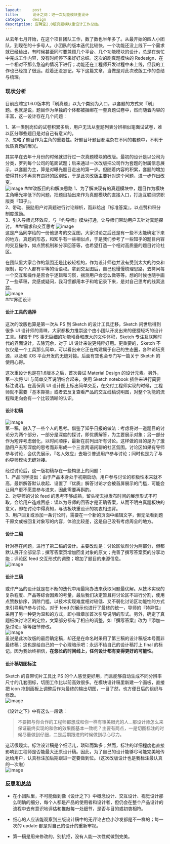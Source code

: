 ```yaml
---
layout:     post
title:      设计之间：记一次功能模块重设计
category:   design
description: 应聘宝2.0版真题模块重设计工作总结。
---
```


从去年七月开始，在这个项目团队工作，数了数也半年多了。从最开始的四人小团队，到现在的十多号人。小团队的版本迭代比较快，一个功能还没上线下一个需求就已经给出，有时候甚至同时要兼顾几个平台、几个功能模块的设计，总是在匆忙中完成工作内容，没有时间停下来好好总结。这次的刷真题模块的 Redesign，在一个相对不那么急迫的情况下进行；功能还在工程师开发过程中未上线，但我的工作也已经拉了很远。趁着还没忘记，写下这篇文章，当做是对此次改版工作的总结与梳理。
### 现状分析
目前应聘宝1.6.0版本的『刷真题』以九个类别为入口，以套题的方式来『刷』题。也就是说，题目作为单独的个体都被捆绑在一套真题试卷中，然而随着内容的丰富，这一设计存在几个问题：  
  
1、某一类别岗位的试卷积累多后，用户无法从套题列表分辨相似笔面试试卷，难以区分哪些题目是对自己有意义的。  
2、忽略了题目作为主角的重要性。好题目坏题目都混杂在不同的套题中，不利于优质真题的曝光。    
  
其实早在去年十月份的时候就进行过一次真题模块的改版。最初的设计是以公司为分类，罗列每个公司的笔面试题；后来通过一次改版把公司作为套题的附属信息展示，以套题为主，算是对曝光题目走出的第一步。但随着内容的积累，套题的增加使得其也不再具有良好的区别性，于是此次改版主要针对这个问题，进一步作出改变。  
![image](http://ww2.sinaimg.cn/large/005yyi5Jjw1eoo1xx5bb1j31jk12wdr3.jpg)
###改版目的和解决思路
1、为了解决现有的真题模块中，题目作为模块主角曝光率低下的问题，把题目抽出来作为真题模块的直接入口，打造互联网求职版类『知乎』。  
2、带动、鼓励用户对真题进行讨论辨析，而非给出『标准答案』，以点赞和积分制度激励。  
3、引入导师光环效应，与『约导师』模块打通，让导师们带动用户去针对真题探讨。
###需求和交互思考
![image](http://ww1.sinaimg.cn/large/005yyi5Jjw1eoo1z9gbwbj31kw0xd1kx.jpg)  
这是产品同学给的一份他思考的交互图，大家讨论之后还是有一些不太能确定下来的地方。真题的形态，和知乎有一些相似点，于是我们参考了一些知乎的题目内容的交互操作，如点赞机制和分享回答等，也希望打造一个相对高质量的题目讨论社区。    
  
在团队里大家合作的氛围还是比较轻松的，作为设计师也并没有受到太大的约束和限制，每个人都有平等的话语权。拿到交互图后，自己也慢慢梳理思路，去拷问每一个交互和操作是否合乎逻辑和习惯，揣测用户会怎么做等等。想的时候也随手画了一些草稿，灵感或疑问，我习惯都用本子和笔记录下来，是对自己思考的线索追踪。  
![image](http://ww3.sinaimg.cn/large/005yyi5Jjw1eoo1z4et27j312w0ntn7u.jpg)  
###界面设计
#### 设计工具的选择
这次的改版也算是第一次从 PS 到 Sketch 的设计工具迁移。Sketch 问世后得到很多 UI 设计师的青睐，大家都极力推崇这个由小团队开发出来的便捷轻巧的设计工具。相较于 PS 事无巨细的功能堆叠和庞大的文件体积，Sketch 专注互联网时代的界面设计，去除冗余，对于 UI 设计来说更纯粹好用。更重要的，Sketch 不仅仅是一个工具那么简单，可以看出来它正在构建属于自己的生态圈，各种论坛资源，以及和 iOS 平台开发的无缝对接。后面有空也会专门写一篇关于 Sketch 的使用心得。    
  
这次重设计也是在1.6版本之后，首次尝试 Material Design 的设计元素。另外，第一次将 UI 与简单交互说明结合起来，使用 Sketch notebook 插件来进行简要标注说明。在高保真 UI 设计图上标出简单交互，在交付工程师实现的时候，工程师就不需要『基本靠猜』或者去反复查看产品的交互线稿说明图，对整个功能的流程和走向会有一个比较清晰的认识。
#### 设计初稿
![image](http://ww4.sinaimg.cn/large/005yyi5Jjw1eoo1z41wgdj31jk0xodpu.jpg)  
第一稿，融入了一些个人的思考。借鉴了知乎日报的做法：考虑将对一道题目的讨论分为两个部分，一部分是深度的探讨，即优质解答，为主要展示对象；另一部分作为短评考虑弱化，以时间顺序，最新在前列出所有讨论。这样做的目的是为了激励用户去写深度的思考而非形成一个三言两语闲聊的社区氛围。讨论区如果有导师参与讨论，会优先展示，『名人效应』去吸引普通用户参与讨论；同时也是为了与约导师模块无缝对接。    
  
经过讨论后，这一版初稿存在一些构思上的问题：  
1、产品同学提出：由于产品本身处于初期启动，用户参与讨论的积极性本来就不高，最新解答默认收起、设置了『优质』解答讨论才会被首屏展示的门槛，可能会让用户更不愿意参与进来，因此需要再斟酌。  
2、对导师的讨论 feed 的思考不够成熟，留头衔去掉发布时间的展示形式不可取，会给用户造成困惑：误以为导师的回答才是正确答案，从而不明白真题板块的意义，即在讨论中得真知，与该板块重设计的初衷相违背。  
3、用户回复或添加一条讨论时，需要在一个新的页面中编辑文字，但无法看到题干原文或被回复对象写的内容，体验比较差，这是自己没有考虑周全的地方。  
#### 设计二稿
针对存在问题，进行了第二稿的设计。主要改动是：讨论区依然分为两部分，但都默认展开全部显示；撰写答案页增加回复对象的原文；完善了撰写答案页的分享功能；评论区 feed 交互形式的调整；增加了题目的来源信息。  
![image](http://ww2.sinaimg.cn/large/005yyi5Jjw1eoo1z1z1jwj31jk0xeqbt.jpg)
#### 设计三稿
或许产品的设计就是在不断的迭代中用最简办法来获取问题最优解。从技术实现的复杂程度、产品等综合因素的考量，最后我们决定暂且将讨论区不进行分割，使用点赞数排序，消除门槛，以技术实现难度相对较低、又不弱化讨论区功能性的方式来引导用户参与讨论。对于 feed 的展示也进行了最终的统一，导师的『特异性』采用了另一种更为温和的方式，即小徽章加首次引导说明的形式。另外，确定了真题板块讨论区的定位，文案部分都有了相应的调整，如『撰写答案』改为『添加一条讨论』等等细节修改。  
![image](http://ww4.sinaimg.cn/large/005yyi5Jjw1eoo1yz9dgvj31jk0xe475.jpg)  
虽说是此次改版的最后确定稿，却还是在命名时采用了第三稿的设计稿版本号而非最终稿；这也是给自己的一个心理暗示吧：永远不给自己的设计稿打上 final 的标记。因为我始终相信，**在悠长的时间线上，任何设计都有变得更好的可能性。**
#### 设计稿切图标注
Sketch 的自带切片工具比 PS 的个人感觉更好用，而且能够自动生成不同分辨率尺寸的几套图标，切图工作比以前高效很多。在模块设计稿里新建一个画板，直接把 icon 拖到画板上调整后作为最终的输出切图，一目了然，也方便日后的组织与修改。  
![image](http://ww1.sinaimg.cn/large/005yyi5Jjw1eoo1z9xk3dj30xc0mv11w.jpg)   
  
《设计之下》中有这么一段话：  
> 不要把与你合作的工程师都想成和你一样有审美眼光的人…那设计师怎么来保证最终实现的和你的效果图基本一致呢？主要有两点，一是切图标注的时候尽量做到仔细，二是后期跟进的时候做到尽心尽力。  
  
这话很现实。标注设计稿是个细活儿，琐碎而繁多；然而，标注的详细程度也直接影响到工程师是否能最大还原设计稿。因此，为了自己的设计能够尽可能完美地传达给用户，认真标注加后期跟进一定要做到位。（这次改版设计也是我标注最认真的一次啦）    
![image](http://ww2.sinaimg.cn/large/005yyi5Jjw1eoo1z4sedzj31880nswkw.jpg)  
### 反思和总结
* 在小团队里，不可能做到像《设计之下》中概念设计、交互设计、视觉设计那么明确的细分，每个人都是产品的使用者和设计者，但仍会在整个产品设计的流程中去有意识地评估和推敲每一处细节，是否与目的或初衷相符。  
  
* 细心的人应该能观察到三版设计稿中的无评论占位小沙发都是不一样的；每一次的 update 都是对自己的设计的重新审视。  
  
* 第一稿是用来修改的，别抗拒，没有人能一次性就做到完美。  
    

